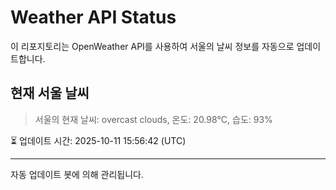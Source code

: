 
# Weather API Status

이 리포지토리는 OpenWeather API를 사용하여 서울의 날씨 정보를 자동으로 업데이트합니다.

## 현재 서울 날씨
> 서울의 현재 날씨: overcast clouds, 온도: 20.98°C, 습도: 93%

⏳ 업데이트 시간: 2025-10-11 15:56:42 (UTC)

---
자동 업데이트 봇에 의해 관리됩니다.

